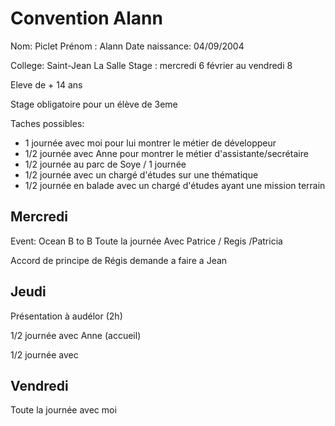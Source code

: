 # Convention Alann

Nom: Piclet
Prénom : Alann
Date naissance: 04/09/2004


College: Saint-Jean La Salle
Stage : mercredi 6 février au vendredi 8

Eleve de + 14 ans

Stage obligatoire pour un élève de 3eme


Taches possibles:
- 1 journée avec moi pour lui montrer le métier de développeur
- 1/2 journée avec Anne pour montrer le métier d'assistante/secrétaire
- 1/2 journée au parc de Soye / 1 journée
- 1/2 journée avec un chargé d'études sur une thématique
- 1/2 journée en balade avec un chargé d'études ayant une mission terrain


## Mercredi
Event: Ocean B to B
Toute la journée
Avec Patrice / Regis /Patricia

Accord de principe de Régis
demande a faire a Jean

## Jeudi
Présentation à audélor (2h)

1/2 journée avec Anne (accueil)

1/2 journée avec

## Vendredi

Toute la journée avec moi
